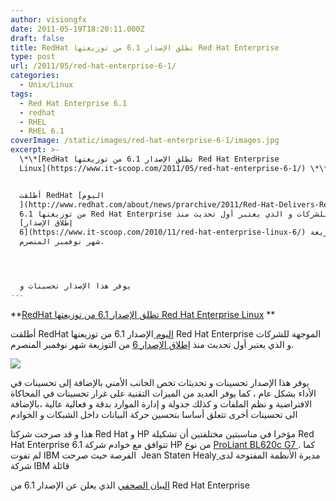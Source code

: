 ```yaml
---
author: visiongfx
date: 2011-05-19T18:20:11.000Z
draft: false
title: RedHat تطلق الإصدار 6.1 من توزيعتها Red Hat Enterprise
type: post
url: /2011/05/red-hat-enterprise-6-1/
categories:
  - Unix/Linux
tags:
  - Red Hat Enterprise 6.1
  - redhat
  - RHEL
  - RHEL 6.1
coverImage: /static/images/red-hat-enterprise-6-1/images.jpg
excerpt: >-
  \*\*[RedHat تطلق الإصدار 6.1 من توزيعتها Red Hat Enterprise
  Linux](https://www.it-scoop.com/2011/05/red-hat-enterprise-6-1/) \*\*


  أطلقت RedHat [اليوم
  ](http://www.redhat.com/about/news/prarchive/2011/Red-Hat-Delivers-Red-Hat-Enterprise-Linux-6-1)الإصدار
  6.1 من توزيعتها Red Hat Enterprise الموجهة للشركات و الذي يعتبر أول تحديث منذ
  [إطلاق الإصدار
  6](https://www.it-scoop.com/2010/11/red-hat-enterprise-linux-6/) من التوزيعة
  شهر نوفمبر المنصرم.




  يوفر هذا الإصدار تحسينات و
---
```

\*\*[RedHat تطلق الإصدار 6.1 من توزيعتها Red Hat Enterprise Linux](https://www.it-scoop.com/2011/05/red-hat-enterprise-6-1/) \*\*

أطلقت RedHat [اليوم ](http://www.redhat.com/about/news/prarchive/2011/Red-Hat-Delivers-Red-Hat-Enterprise-Linux-6-1)الإصدار 6.1 من توزيعتها Red Hat Enterprise الموجهة للشركات و الذي يعتبر أول تحديث منذ [إطلاق الإصدار 6](https://www.it-scoop.com/2010/11/red-hat-enterprise-linux-6/) من التوزيعة شهر نوفمبر المنصرم.

![](/static/images/red-hat-enterprise-6-1/images.jpg)

يوفر هذا الإصدار تحسينات و تحديثات تخص الجانب الأمني بالإضافة إلى تحسينات في الأداء بشكل عام ، كما يوفر العديد من الميزات التقنية على غرار تحسينات في المحاكاة الافتراضية و نظم الملفات و كذلك جدولة و إدارة الموارد بدقة و فعالية عالية ،بالإضافة الى تحسينات أخرى تتعلق أساسا بتحسين حركة البيانات داخل الشبكات و الخوادم

هذا و قد صرحت شركتا Red Hat و HP مؤخرا في مناسبتين مختلفتين أن تشكيلة Red Hat Enterprise 6.1 تتوافق مع خوادم شركة HP من نوع [ProLiant BL620c G7 ](http://as.ideascp.com/cpwebsupport/images/products/HPQ_BL620c_G7.jpg). كما لم تفوت IBM الفرصة حيث صرحت  Jean Staten Healy[ ](http://twitter.com/#!/jeanstatenhealy)مديرة الأنظمة المفتوحة لدى شركة IBM قائلة

[البيان الصحفي](http://www.redhat.com/about/news/prarchive/2011/Red-Hat-Delivers-Red-Hat-Enterprise-Linux-6-1) الذي يعلن عن الإصدار 6.1 من Red Hat Enterprise
